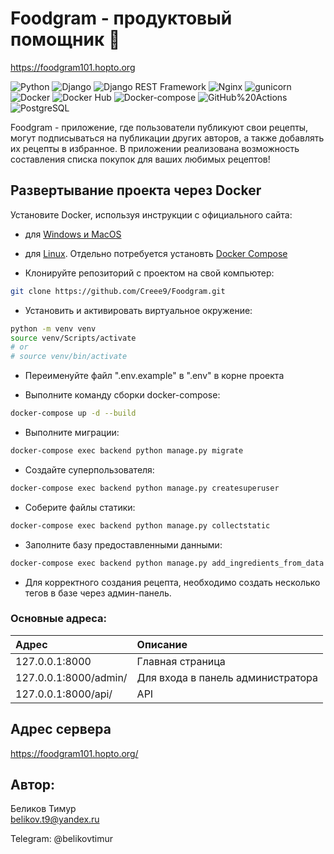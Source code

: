 # Foodgram - продуктовый помощник 🍩
https://foodgram101.hopto.org


![Python](https://img.shields.io/badge/-Python-464646?style=flat&logo=Python&logoColor=56C0C0&color=008080)
![Django](https://img.shields.io/badge/-Django-464646?style=flat&logo=Django&logoColor=56C0C0&color=008080)
![Django REST Framework](https://img.shields.io/badge/-Django%20REST%20Framework-464646?style=flat&logo=Django%20REST%20Framework&logoColor=56C0C0&color=008080)
![Nginx](https://img.shields.io/badge/-NGINX-464646?style=flat&logo=NGINX&logoColor=56C0C0&color=008080)
![gunicorn](https://img.shields.io/badge/-gunicorn-464646?style=flat&logo=gunicorn&logoColor=56C0C0&color=008080)
![Docker](https://img.shields.io/badge/-Docker-464646?style=flat&logo=Docker&logoColor=56C0C0&color=008080)
![Docker Hub](https://img.shields.io/badge/-Docker%20Hub-464646?style=flat&logo=Docker&logoColor=56C0C0&color=008080)
![Docker-compose](https://img.shields.io/badge/-Docker%20compose-464646?style=flat&logo=Docker&logoColor=56C0C0&color=008080)
![GitHub%20Actions](https://img.shields.io/badge/-GitHub%20Actions-464646?style=flat&logo=GitHub%20actions&logoColor=56C0C0&color=008080)
![PostgreSQL](https://img.shields.io/badge/-PostgreSQL-464646?style=flat&logo=PostgreSQL&logoColor=56C0C0&color=008080)


Foodgram - приложение, где пользователи публикуют свои рецепты, могут
подписываться на публикации других авторов, а также добавлять их рецепты в избранное. 
В приложении реализована возможность составления списка покупок для ваших любимых рецептов! 


## Развертывание проекта через Docker

Установите Docker, используя инструкции с официального сайта:
- для [Windows и MacOS](https://www.docker.com/products/docker-desktop)
- для [Linux](https://docs.docker.com/engine/install/ubuntu/). Отдельно потребуется установть [Docker Compose](https://docs.docker.com/compose/install/)

- Клонируйте репозиторий с проектом на свой компьютер:
```bash
git clone https://github.com/Creee9/Foodgram.git
```

- Установить и активировать виртуальное окружение:
```bash
python -m venv venv
source venv/Scripts/activate
# or
# source venv/bin/activate
```

- Переименуйте файл ".env.example" в ".env" в корне проекта

- Выполните команду сборки docker-compose:
```bash
docker-compose up -d --build
```

- Выполните миграции:
```bash
docker-compose exec backend python manage.py migrate
```

- Создайте суперпользователя:
```bash
docker-compose exec backend python manage.py createsuperuser
```

- Соберите файлы статики:
```bash
docker-compose exec backend python manage.py collectstatic
```

- Заполните базу предоставленными данными:
```bash
docker-compose exec backend python manage.py add_ingredients_from_data
```
- Для корректного создания рецепта, необходимо создать несколько тегов в базе через админ-панель.



### Основные адреса: 
| Адрес                 | Описание |
|:----------------------|:---------|
| 127.0.0.1:8000        | Главная страница |
| 127.0.0.1:8000/admin/ | Для входа в панель администратора |
| 127.0.0.1:8000/api/   | API |

## Адрес сервера
https://foodgram101.hopto.org/

## Автор:
Беликов Тимур<br>
belikov.t9@yandex.ru

Telegram: @belikovtimur
